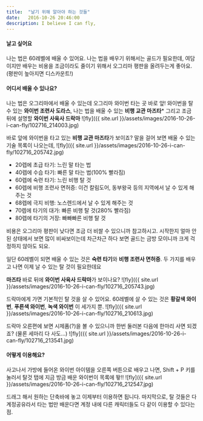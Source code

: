 ```yaml
---
title:  "날기 위해 알아야 하는 것들"
date:   2016-10-26 20:46:00
description: I believe I can fly,
---
```


#### 날고 싶어요
나는 법은 60레벨에 배울 수 있어요. 나는 법을 배우기 위해서는 골드가 필요한데,
여담이지만 배우는 비용을 조금이라도 줄이기 위해서 오그리마 평판을 올려두는게 좋아요.
(평판이 높아지면 디스카운트!)

#### 어디서 배울 수 있나요?
나는 법은 오그리마에서 배울 수 있는데 오그리마 와이번 타는 곳 바로 앞!
와이번을 탈 수 있는 **와이번 조련사 도라스**, 나는 법을 배울 수 있는 **비행 교관 마즈타*** 그리고 조금 뒤에 설명할
**와이번 사육사 드락마**
![fly]({{ site.url }}/assets/images/2016-10-26-i-can-fly/102716_214003.jpg)

바로 앞에 와이번을 타고 있는 **비행 교관 마즈타**가 보이죠?
말을 걸어 보면 배울 수 있는 기술 목록이 나오는데,
![fly]({{ site.url }}/assets/images/2016-10-26-i-can-fly/102716_205742.jpg)

* 20렙에 초급 타기: 느린 말 타는 법
* 40렙에 수습 타기: 빠른 말 타는 법(100% 빨라짐)
* 60렙에 숙련 타기: 느린 비행 탈 것
* 60렙에 비행 조련사 면허증: 이건 칼림도어, 동부왕국 등의 지역에서 날 수 있게 해주는 것
* 68렙에 극지 비행: 노스렌드에서 날 수 있게 해주는 것
* 70렙에 타기의 대가: 빠른 비행 탈 것(280% 빨라짐)
* 80렙에 타기의 거장: 빠빠빠른 비행 탈 것

비용은 오그리마 평판이 낮다면 조금 더 비쌀 수 있으니까 참고하시고. 시작한지 얼마 안된 상태에서 보면
많이 비싸보이는데 차근차근 하다 보면 골드는 금방 모이니까 크게 걱정하지 않아도 되요.

일단 60레벨이 되면 배울 수 있는 것은 **숙련 타기**와 **비행 조련사 면허증**.
두 가지를 배우고 나면 이제 날 수 있는 탈 것이 필요한데요

**마즈타** 바로 뒤에 **와이번 사육사 드락마**가 보이나요?
![fly]({{ site.url }}/assets/images/2016-10-26-i-can-fly/102716_205743.jpg)

드락마에게 가면 기본적인 탈 것을 살 수 있어요.
60레벨에 살 수 있는 것은 **황갈색 와이번**, **푸른색 와이번**, **녹색 와이번** 이 세가지 뿐.
![fly]({{ site.url }}/assets/images/2016-10-26-i-can-fly/102716_210613.jpg)

드락마 오른편에 보면 시제품(?)을 볼 수 있으니까 한번 둘러본 다음에 한마리 사면 되겠죠?
(물론 세마리 다 사도...)
![fly]({{ site.url }}/assets/images/2016-10-26-i-can-fly/102716_213541.jpg)

#### 어떻게 이용해요?
사고나서 가방에 들어온 와이번 아이템을 오른쪽 버튼으로 배우고 나면,
Shift + P 키를 눌러서 탈것 탭에 지금 방금 배운 와이번이 목록에 뙇!!
![fly]({{ site.url }}/assets/images/2016-10-26-i-can-fly/102716_212547.jpg)

드래그 해서 원하는 단축바에 놓고 이제부터 이용하면 됩니다.
마지막으로, 탈 것들은 다 계정공유라서 타는 법만 배운다면 계정 내에 다른 캐릭터들도 다 같이 이용할 수 있다는 점.
